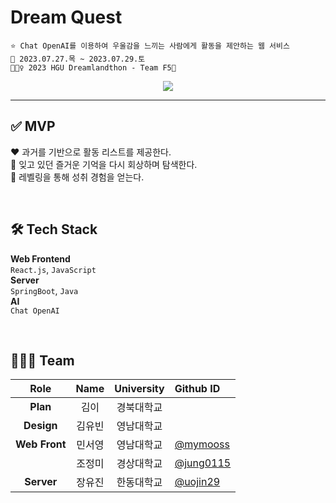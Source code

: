 # Dream Quest
```
⭐ Chat OpenAI를 이용하여 우울감을 느끼는 사람에게 활동을 제안하는 웹 서비스
📅 2023.07.27.목 ~ 2023.07.29.토
🧚🏻‍♀️ 2023 HGU Dreamlandthon - Team F5🔄️
```

<div align="center">
  <a href="https://hits.seeyoufarm.com"><img src="https://hits.seeyoufarm.com/api/count/incr/badge.svg?url=https%3A%2F%2Fgithub.com%2FDREAMLANDTHON%2FDream-Quest_Front&count_bg=%23D37BE9&title_bg=%239B27B8&icon=icloud.svg&icon_color=%23E7E7E7&title=Dream+Quest&edge_flat=false"/></a>
</div>

---

## ✅ MVP
❤️ 과거를 기반으로 활동 리스트를 제공한다.  
🧡 잊고 있던 즐거운 기억을 다시 회상하며 탐색한다.  
💛 레벨링을 통해 성취 경험을 얻는다.  

<br/>

## 🛠️ Tech Stack
**Web Frontend**  
`React.js`, `JavaScript`  
**Server**  
`SpringBoot`, `Java`  
**AI**  
`Chat OpenAI`  

<br/>

## 🧚🏻‍♀️ Team
| Role | Name | University | Github ID |
| :------------: | :------------: | :------------: | :------------ |
| **Plan** | 김이 | 경북대학교 |  |  
| **Design** | 김유빈 | 영남대학교 |  |
| **Web Front** | 민서영 | 영남대학교 | [@mymooss](https://github.com/mymooss) |
|  | 조정미 | 경상대학교 | [@jung0115](https://github.com/jung0115) |
| **Server** | 장유진 | 한동대학교 | [@uojin29](https://github.com/uojin29) |
